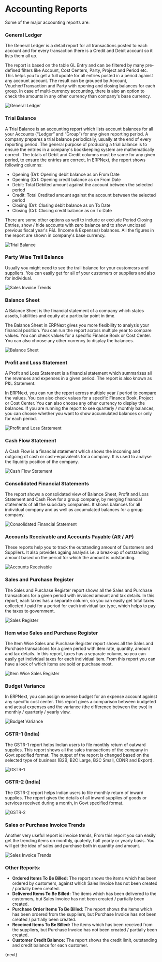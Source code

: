 <!-- add-breadcrumbs -->
# Accounting Reports

Some of the major accounting reports are:

### General Ledger
The General Ledger is a detail report for all transactions posted to each account and for every transaction there is a Credit and Debit account so it lists them all up.

The report is based on the table GL Entry and can be filtered by many pre-defined filters like Account, Cost Centers, Party, Project and Period etc. This helps you to get a full update for all entries posted in a period against any account account. The result can be grouped by Account, Voucher/Transaction and Party with opening and closing balances for each group. In case of multi-currency accounting, there is also an option to check the amounts in any other currency than company's base currency.

<img alt="General Ledger" class="screenshot"
    src="{{docs_base_url}}/assets/img/accounting/reports/general-ledger.png">

### Trial Balance

A Trial Balance is an accounting report which lists account balances for all your Accounts
(“Ledger” and “Group”) for any given reporting period. A company prepares a trial balance periodically, usually at the end of every reporting period. The general purpose of producing a trial balance is to ensure the entries in a company's bookkeeping system are mathematically correct. The totals of Debit and Credit columns must be same for any given period, to ensure the entries are correct. In ERPNext, the report shows following columns:

  * Opening (Dr): Opening debit balance as on From Date
  * Opening (Cr): Opening credit balance as on From Date
  * Debit: Total Debited amount against the account between the selected period
  * Credit: Total Credited amount against the account between the selected period
  * Closing (Dr): Closing debit balance as on To Date
  * Closing (Cr): Closing credit balance as on To Date

There are some other options as well to include or exclude Period Closing Entries, show / hide accounts with zero balance and to show unclosed previous fiscal year's P&L (Income & Expenses) balances. All the figures in the report are shown in company's base currency.

<img alt="Trial Balance" class="screenshot" src="{{docs_base_url}}/assets/img/accounting/reports/trial-balance.png">

### Party Wise Trail Balance

Usually you might need to see the trail balance for your customesrs and suppliers. You can easily get for all of your customers or suppliers and also for individual.

<img alt="Sales Invoice Trends" class="screenshot" src="{{docs_base_url}}/assets/img/accounting/reports/party-wise-trail-balance.png">

### Balance Sheet

A Balance Sheet is the financial statement of a company which states assets, liabilities and equity at a particular point in time.

The Balance Sheet in ERPNext gives you more flexibility to analysis your financial position. You can run the report across multiple year to compare values. You can check values for a specific Finance Book or Cost Center. You can also choose any other currency to display the balances.

<img alt="Balance Sheet" class="screenshot" src="{{docs_base_url}}/assets/img/accounting/reports/balance-sheet.png">


### Profit and Loss Statement

A Profit and Loss Statement is a financial statement which summarizes all the revenues and expenses in a given period. The report is also known as P&L Statement.

In ERPNext, you can run the report across multiple year / period to compare the values. You can also check values for a specific Finance Book, Project or Cost Center. You can also choose any other currency to display the balances. If you are running the report to see quarterly / monthly balances, you can choose whether you want to show accumulated balances or only for each period.

<img alt="Profit and Loss Statement" class="screenshot" src="{{docs_base_url}}/assets/img/accounting/reports/profit-and-loss.png">


### Cash Flow Statement

A Cash Flow is a financial statement which shows the incoming and outgoing of cash or cash-equivalents for a company. It is used to analyse the liquidity position of the company.

<img alt="Cash Flow Statement" class="screenshot" src="{{docs_base_url}}/assets/img/accounting/reports/cash-flow.png">


### Consolidated Financial Statements

The report shows a consolidated view of Balance Sheet, Profit and Loss Statement and Cash Flow for a group company, by merging financial statements of all the subsidary companies. It shows balances for all individual company and as well as accumulated balances for a group company.

<img alt="Consolidated Financial Statement" class="screenshot" src="{{docs_base_url}}/assets/img/accounting/reports/consolidated-financial-statement.png">


### Accounts Receivable and Accounts Payable (AR / AP)

These reports help you to track the outstanding amount of Customers and Suppliers. It also provides againg analysis i.e. a break-up of outstanding amount based on the period for which the amount is outstanding.

<img alt="Accounts Receivable" class="screenshot" src="{{docs_base_url}}/assets/img/accounting/reports/accounts-receivable.png">

### Sales and Purchase Register

The Sales and Purchase Register report shows all the Sales and Purchase transactions for a given period with invoiced amount and tax details. In this report, each taxes has a separate column, so you can easily get total taxes collected / paid for a period for each individual tax type, which helps to pay the taxes to government.

<img alt="Sales Register" class="screenshot" src="{{docs_base_url}}/assets/img/accounting/reports/sales-register.png">

### Item wise Sales and Purchase Register

The Item Wise Sales and Purchase Register report shows all the Sales and Purchase transactions for a given period with item rate, quantity, amount and tax details. In this report, taxes has a separate column, so you can easily get individual taxes for each individual item. From this report you can have a look of which items are sold or purchase most.

<img alt="Item Wise Sales Register" class="screenshot" src="{{docs_base_url}}/assets/img/accounting/reports/item-wise-sales-report.png">


### Budget Variance

In ERPNext, you can assign expense budget for an expense account against any specific cost center. This report gives a comparison between budgeted and actual expenses and the variance (the difference between the two) in monthly / quarterly / yearly view.

<img alt="Budget Variance" class="screenshot" src="{{docs_base_url}}/assets/img/accounting/reports/budget-variance.png">

### GSTR-1 (India)

The GSTR-1 report helps Indian users to file monthly return of outward supplies. This report shows all the sales transactions of the company in Govt specified format. The output of the report is changed based on the selected type of business (B2B, B2C Large, B2C Small, CDNR and Export).

<img alt="GSTR-1" class="screenshot" src="{{docs_base_url}}/assets/img/accounting/reports/gstr-1.png">

### GSTR-2 (India)

The GSTR-2 report helps Indian users to file monthly return of inward supplies. The report gives the details of all inward supplies of goods or services received during a month, in Govt specified format.

<img alt="GSTR-2" class="screenshot" src="{{docs_base_url}}/assets/img/accounting/reports/gstr-2.png">

### Sales or Purchase Invoice Trends

Another very useful report is invoice trends, From this report you can easily get the trending items on monthly, quaterly, half yearly or yearly basis. You will get the idea of sales and purchase both in quantity and amount.

<img alt="Sales Invoice Trends" class="screenshot" src="{{docs_base_url}}/assets/img/accounting/reports/sales-invoice-trends.png">

### Other Reports:

- **Ordered Items To Be Billed:** The report shows the items which has been ordered by customers, against which Sales
Invoice has not been created / partially been created.
- **Delivered Items To Be Billed:** The items which has been delivered to the customers, but Sales Invoice has not been created / partially been created.
- **Purchase Order Items To Be Billed:** The report shows the items which has been ordered from the suppliers, but Purchase Invoice has not been created / partially been created.
- **Received Items To Be Billed:** The items which has been received from the suppliers, but Purchase Invoice has not been created / partially been created.
- **Customer Credit Balance:** The report shows the credit limit, outstanding and credit balance for each customer.


{next}
